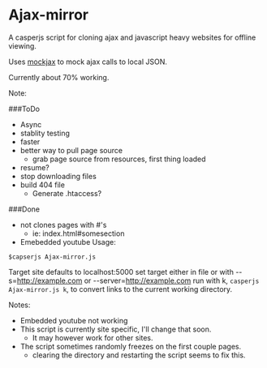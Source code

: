 Ajax-mirror
===========

A casperjs script for cloning ajax and javascript heavy websites for offline viewing.

Uses [mockjax](https://github.com/appendto/jquery-mockjax) to mock ajax calls to local JSON.

Currently about 70% working.

Note: 

###ToDo
* Async
* stablity testing
* faster
* better way to pull page source
    - grab page source from resources, first thing loaded
* resume?
* stop downloading files
* build 404 file
    - Generate .htaccess?

###Done
* not clones pages with #'s
    - ie: index.html#somesection
* Emebedded youtube
Usage:
```
$capserjs Ajax-mirror.js
```

Target site defaults to localhost:5000
set target either in file or with --s=http://example.com 
                            or --server=http://example.com
run with k, `casperjs Ajax-mirror.js k`, to convert links to the current working directory.

Notes:
* Embedded youtube not working
* This script is currently site specific, I'll change that soon.
    - It may however work for other sites.
* The script sometimes randomly freezes on the first couple pages.
    - clearing the directory and restarting the script seems to fix this.

